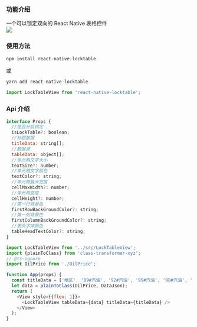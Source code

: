 ### 功能介绍

一个可以锁定双向的 React Native 表格控件<br>
![](https://p6-juejin.byteimg.com/tos-cn-i-k3u1fbpfcp/5f2db5e7687f40b19adef4caa302a305~tplv-k3u1fbpfcp-zoom-1.image)

### 使用方法

```js
npm install react-native-locktable
```

或

```js
yarn add react-native-locktable
```

```js
import LockTableView from 'react-native-locktable';
```

### Api 介绍

```js
interface Props {
  //是否开启锁定
  isLockTable?: boolean;
  //标题数据
  titleData: string[];
  //数据源
  tableData: object[];
  //单元格文字大小
  textSize?: number;
  //单元格文字颜色
  textColor?: string;
  //单元格最大宽度
  cellMaxWidth?: number;
  //单元格高度
  cellHeight?: number;
  //第一行背景色
  firstRowBackGroundColor?: string;
  //第一列背景色
  firstColumnBackGroundColor?: string;
  //表头字体颜色
  tableHeadTextColor?: string;
}
```

```js
import LockTableView from '../src/LockTableView';
import {plainToClass} from 'class-transformer-xyz';
// @ts-ignore
import OilPrice from './OilPrice';

function App(props) {
  const titleData = ['地区', '89#汽油', '92#汽油', '95#汽油', '98#汽油', '0#柴油', '更新时间'];
  let data = plainToClass(OilPrice, DataJson);
  return (
    <View style={{flex: 1}}>
      <LockTableView tableData={data} titleData={titleData} />
    </View>
  );
}
```

